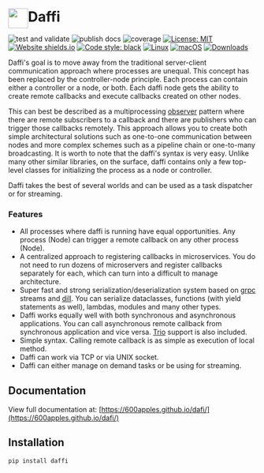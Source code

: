 <h1> 
    <img src="https://600apples.github.io/dafi/images/logo.png"
    width="40"
    height="40"
    style="float: left;">
    Daffi
</h1>


![test and validate](https://github.com/600apples/dafi/actions/workflows/test_and_validate.yml/badge.svg)
![publish docs](https://github.com/600apples/dafi/actions/workflows/publish_docs.yml/badge.svg)
![coverage](https://img.shields.io/endpoint?url=https://gist.githubusercontent.com/600apples/c64b2cee548575858e40834754432018/raw/covbadge.json)
[![License: MIT](https://img.shields.io/badge/License-MIT-yellow.svg)](https://opensource.org/licenses/MIT)
[![Website shields.io](https://img.shields.io/website-up-down-green-red/http/shields.io.svg)](https://600apples.github.io/dafi/)
[![Code style: black](https://img.shields.io/badge/code%20style-black-000000.svg)](https://github.com/ambv/black)
[![Linux](https://svgshare.com/i/Zhy.svg)](https://svgshare.com/i/Zhy.svg)
[![macOS](https://svgshare.com/i/ZjP.svg)](https://svgshare.com/i/ZjP.svg)
[![Downloads](https://static.pepy.tech/badge/daffi/month)](https://pepy.tech/project/daffi)

Daffi's goal is to move away from the traditional server-client communication approach where processes are unequal. This concept has been replaced by the controller-node principle. Each process can contain either a controller or a node, or both.
Each daffi node gets the ability to create remote callbacks and execute callbacks created on other nodes. 

This can best be described as a multiprocessing [observer](https://refactoring.guru/design-patterns/observer) pattern where there are remote subscribers to a callback and there are publishers who can trigger those callbacks remotely.
This approach allows you to create both simple architectural solutions such as one-to-one communication between nodes and more complex schemes such as a pipeline chain or one-to-many broadcasting.
It is worth to note that the daffi's syntax is very easy. Unlike many other similar libraries, on the surface, daffi contains only a few top-level classes for initializing the process as a node or controller. 

Daffi takes the best of several worlds and can be used as a task dispatcher or for streaming.

### Features
 
- All processes where daffi is running have equal opportunities. Any process (Node) can trigger a remote callback on any other process (Node).
- A centralized approach to registering callbacks in microservices. You do not need to run dozens of microservers and register callbacks separately for each, which can turn into a difficult to manage architecture.
- Super fast and strong serialization/deserialization system based on [grpc](https://grpc.io/docs/) streams and [dill](https://pypi.org/project/dill/). You can serialize dataclasses, functions (with yield statements as well), lambdas, modules and many other types.
- Daffi works equally well with both synchronous and asynchronous applications. You can call asynchronous remote callback from synchronous application and vice versa. [Trio](https://trio.readthedocs.io/en/stable/) support is also included.
- Simple syntax. Calling remote callback is as simple as execution of local method. 
- Daffi can work via TCP or via UNIX socket.
- Daffi can either manage on demand tasks or be using for streaming.


## Documentation

View full documentation at: [https://600apples.github.io/dafi/](https://600apples.github.io/dafi/)

## Installation

```console
pip install daffi
```
